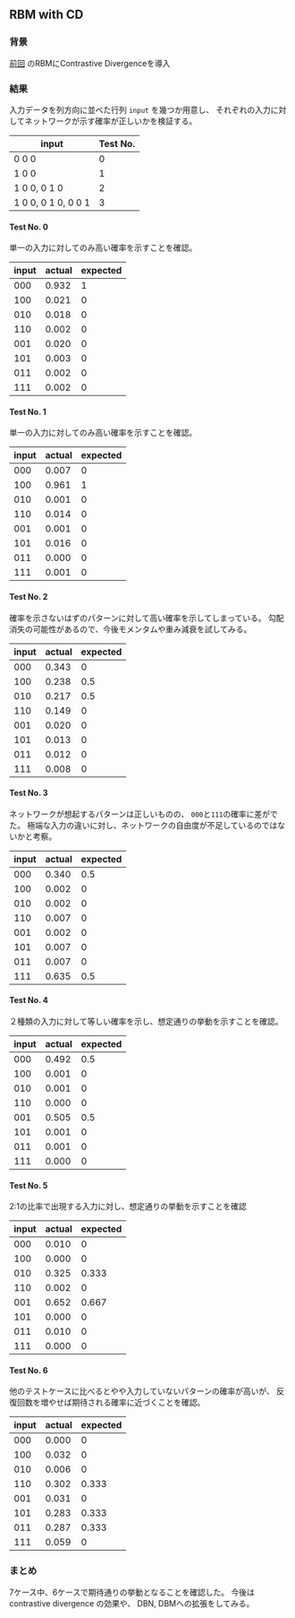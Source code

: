 ## RBM with CD

### 背景

[前回](https://github.com/sergeant-wizard/neural_network/tree/master/rbm)
のRBMにContrastive Divergenceを導入

### 結果

入力データを列方向に並べた行列 `input` を幾つか用意し、
それぞれの入力に対してネットワークが示す確率が正しいかを検証する。

input | Test No.
----- | --------
0 0 0 | 0
1 0 0 | 1
1 0 0, 0 1 0 | 2
1 0 0, 0 1 0, 0 0 1 | 3

#### Test No. 0

単一の入力に対してのみ高い確率を示すことを確認。

input | actual | expected
----- | ------ | --------
000   |  0.932 | 1
100   |  0.021 | 0
010   |  0.018 | 0
110   |  0.002 | 0
001   |  0.020 | 0
101   |  0.003 | 0
011   |  0.002 | 0
111   |  0.002 | 0

#### Test No. 1

単一の入力に対してのみ高い確率を示すことを確認。

input | actual | expected
----- | ------ | --------
000   | 0.007  | 0
100   | 0.961  | 1
010   | 0.001  | 0
110   | 0.014  | 0
001   | 0.001  | 0
101   | 0.016  | 0
011   | 0.000  | 0
111   | 0.001  | 0

#### Test No. 2
確率を示さないはずのパターンに対して高い確率を示してしまっている。
勾配消失の可能性があるので、今後モメンタムや重み減衰を試してみる。

input | actual | expected
----- | ------ | --------
000   | 0.343  | 0
100   | 0.238  | 0.5
010   | 0.217  | 0.5
110   | 0.149  | 0
001   | 0.020  | 0
101   | 0.013  | 0
011   | 0.012  | 0
111   | 0.008  | 0

#### Test No. 3

ネットワークが想起するパターンは正しいものの、
`000`と`111`の確率に差がでた。
極端な入力の違いに対し、ネットワークの自由度が不足しているのではないかと考察。

input | actual | expected
----- | ------ | --------
000   | 0.340  | 0.5
100   | 0.002  | 0
010   | 0.002  | 0
110   | 0.007  | 0
001   | 0.002  | 0
101   | 0.007  | 0
011   | 0.007  | 0
111   | 0.635  | 0.5

#### Test No. 4

２種類の入力に対して等しい確率を示し、想定通りの挙動を示すことを確認。

input | actual | expected
----- | ------ | --------
000   | 0.492  | 0.5
100   | 0.001  | 0
010   | 0.001  | 0
110   | 0.000  | 0
001   | 0.505  | 0.5
101   | 0.001  | 0
011   | 0.001  | 0
111   | 0.000  | 0

#### Test No. 5

2:1の比率で出現する入力に対し、想定通りの挙動を示すことを確認

input | actual | expected
----- | ------ | --------
000   | 0.010 | 0
100   | 0.000 | 0
010   | 0.325 | 0.333
110   | 0.002 | 0
001   | 0.652 | 0.667
101   | 0.000 | 0
011   | 0.010 | 0
111   | 0.000 | 0

#### Test No. 6

他のテストケースに比べるとやや入力していないパターンの確率が高いが、
反復回数を増やせば期待される確率に近づくことを確認。

input | actual | expected
----- | ------ | --------
000   | 0.000  | 0
100   | 0.032  | 0
010   | 0.006  | 0
110   | 0.302  | 0.333
001   | 0.031  | 0
101   | 0.283  | 0.333
011   | 0.287  | 0.333
111   | 0.059  | 0

### まとめ

7ケース中、6ケースで期待通りの挙動となることを確認した。
今後は contrastive divergence の効果や、
DBN, DBMへの拡張をしてみる。
